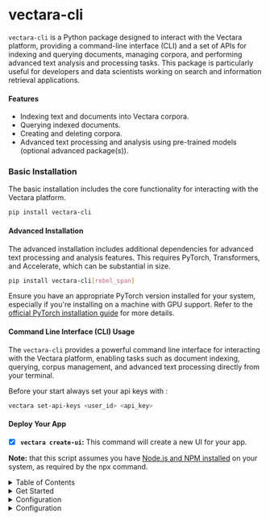# vectara-cli

`vectara-cli` is a Python package designed to interact with the Vectara platform, providing a command-line interface (CLI) and a set of APIs for indexing and querying documents, managing corpora, and performing advanced text analysis and processing tasks. This package is particularly useful for developers and data scientists working on search and information retrieval applications.


#### Features

- Indexing text and documents into Vectara corpora.
- Querying indexed documents.
- Creating and deleting corpora.
- Advanced text processing and analysis using pre-trained models (optional advanced package(s)).


### Basic Installation

The basic installation includes the core functionality for interacting with the Vectara platform.

```bash
pip install vectara-cli
```

#### Advanced Installation

The advanced installation includes additional dependencies for advanced text processing and analysis features. This requires PyTorch, Transformers, and Accelerate, which can be substantial in size.

```bash
pip install vectara-cli[rebel_span]
```

Ensure you have an appropriate PyTorch version installed for your system, especially if you're installing on a machine with GPU support. Refer to the [official PyTorch installation guide](https://pytorch.org/get-started/locally/) for more details.

#### Command Line Interface (CLI) Usage

The `vectara-cli` provides a powerful command line interface for interacting with the Vectara platform, enabling tasks such as document indexing, querying, corpus management, and advanced text processing directly from your terminal.

Before your start always set your api keys with :

```bash
vectara set-api-keys <user_id> <api_key>
```

#### Deploy Your App

- [x] **`vectara create-ui`:** This command will create a new UI for your app.

**Note:** that this script assumes you have [Node.js and NPM installed](https://nodejs.org/en/download) on your system, as required by the npx command.
<details>
<summary> Table of Contents </summary>

- **[Get started with the example_notebooks here](https://git.tonic-ai.com/releases/vectara-cli/examples/examples.ipynb)**
- **[More About Configuration](https://git.tonic-ai.com/releases/vectara-cli/-/blob/devbranch/docs/configuration.md)**
- **[Basic Usage CLI](https://git.tonic-ai.com/releases/vectara-cli/-/blob/devbranch/docs/basic_useage_cli.md?ref_type=heads)**
- **[Programmatic Usage](https://git.tonic-ai.com/releases/vectara-cli/-/blob/devbranch/docs/basic_usage.md?ref_type=heads)**
- **[Advanced Usage](https://git.tonic-ai.com/releases/vectara-cli/-/blob/devbranch/docs/advanced_usage.md?ref_type=heads)**
- **[CONTRIBUTE](https://git.tonic-ai.com/releases/vectara-cli/-/blob/devbranch/CONTRIBUTE.md?ref_type=heads)**
- **[Testing](https://git.tonic-ai.com/releases/vectara-cli/-/blob/devbranch/tests)**

</details>

<details>
<summary> Get Started </summary>

#### Command Line Interface (CLI) Usage

The `vectara-cli` provides a powerful command line interface for interacting with the Vectara platform, enabling tasks such as document indexing, querying, corpus management, and advanced text processing directly from your terminal.

Before your start always set your api keys with :

```bash
vectara set-api-keys <user_id> <api_key>
```

## Basic Usage of Vectara CLI

The Vectara CLI provides a simple and efficient way to interact with the Vectara platform, allowing users to create corpora, index documents, and perform various other operations directly from the command line. This section covers the basic usage of the Vectara CLI for common tasks such as creating a corpus and indexing documents.

### Creating a Corpus

To create a new corpus, you can use the `create-corpus` command. A corpus represents a collection of documents and serves as the primary organizational unit within Vectara.

### Basic Corpus Creation

```bash
vectara create-corpus <corpus_id> <name> <description>
```

- `<corpus_id>`: The unique identifier for the corpus. Must be an integer.
- `<name>`: The name of the corpus. This should be a unique name that describes the corpus.
- `<description>`: A brief description of what the corpus is about.

#### Example

```bash
vectara create-corpus 123 "My Corpus" "A corpus containing documents on topic XYZ"
```

This command creates a basic corpus with the specified ID, name, and description.

### Indexing a Document

To index a document into a corpus, you can use the `index-document` command. This command allows you to add a text document to the specified corpus, making it searchable within the Vectara platform.

### Indexing Text

```bash
vectara-cli index-text <corpus_id> <document_id> <text> <context> <metadata_json>
```

- `<corpus_id>`: The unique identifier for the corpus where the document will be indexed.
- `<document_id>`: A unique identifier for the document being indexed.
- `<text>`: The actual text content of the document that you want to index.
- `<context>`: Additional context or information about the document.
- `<metadata_json>`: A JSON string containing metadata about the document.

#### Example

```bash
vectara-cli index-text 12345 67890 "This is the text of the document." "Summary of the document" '{"author":"John Doe", "publishDate":"2024-01-01"}'
```

This command indexes a document with the provided text, context, and metadata into the specified corpus.

### Advanced Corpus Creation

For more advanced scenarios, you might want to specify additional options such as custom dimensions, filter attributes, or privacy settings for your corpus. The `create-corpus-advanced` command allows for these additional configurations.

### Advanced Creation with Options

```bash
vectara create-corpus-advanced <name> <description> [options]
```

Options include setting custom dimensions, filter attributes, public/private status, and more.

#### Example

```bash
vectara create-corpus-advanced "Research Papers" "Corpus for academic research papers" --custom_dimensions '{"dimension1": "value1", "dimension2": "value2"}' --filter_attributes '{"author": "John Doe"}'
```

This command creates a corpus with custom dimensions and filter attributes specified, allowing for more detailed organization and retrieval capabilities.

### Deleting a Corpus

To remove an existing corpus from the Vectara platform, you can use the `delete-corpus` command. Deleting a corpus will permanently remove the corpus and all documents contained within it. This action cannot be undone, so ensure that you really want to delete the corpus before proceeding.

#### Basic Corpus Deletion

```bash
vectara delete-corpus <corpus_id>
```

- `<corpus_id>`: The unique identifier for the corpus you wish to delete. This must be an integer.

#### Example

```bash
vectara delete-corpus 12345
```

This command deletes the corpus with the specified ID from the Vectara platform. Upon successful deletion, you will receive a confirmation message. If the corpus cannot be found or if there is an error during the deletion process, an error message will be displayed instead.

### Uploading a Document

To upload a document to a specific corpus in the Vectara platform, you can use the `upload-document` command. This allows you to add various types of documents, such as PDFs, Word documents, and plain text files, making them searchable within your corpus.

#### Basic Document Upload

```bash
vectara-cli upload-document <corpus_id> <file_path> [document_id]
```

- `<corpus_id>`: The unique identifier for the corpus where the document will be uploaded. This must be an integer.
- `<file_path>`: The path to the document file that you want to upload.
- `[document_id]`: An optional parameter that specifies the document ID. If not provided, Vectara will generate a unique ID for the document.

#### Example

```bash
vectara-cli upload-document 12345 "/path/to/document.pdf"
```

This command uploads a document from the specified file path to the corpus with the given ID. If the upload is successful, you will receive a confirmation message along with any relevant details provided by the Vectara platform.

#### Uploading with a Specific Document ID

If you wish to specify a document ID during the upload process, you can include it as an additional argument:

```bash
vectara-cli upload-document 12345 "/path/to/document.pdf" "custom-document-id-123"
```

This allows you to assign a custom identifier to the document, which can be useful for tracking or referencing the document within your application or database.

#### Supported Document Formats

Vectara supports a variety of document formats for upload, including but not limited to:

- PDF (.pdf)
- Microsoft Word (.docx)
- PowerPoint (.pptx)
- Plain Text (.txt)

Ensure that your documents are in one of the supported formats before attempting to upload them to the Vectara platform.

#### Metadata and Context

While the basic upload command does not include options for metadata and context, it's important to note that Vectara allows for the association of metadata with documents. This can be accomplished through advanced usage of the Vectara CLI or API, enabling you to provide additional information about the documents you upload, such as author, publication date, tags, and more.

For detailed instructions on advanced document upload options, including how to include metadata and context, please refer to the Vectara documentation or the advanced usage section of the Vectara CLI help.


#### Querying

To perform a query in a specific corpus:

```bash
vectara-cli query "<query_text>" <num_results> <corpus_id>
```

- `<query_text>`: The text of the query.
- `<num_results>`: The maximum number of results to return.
- `<corpus_id>`: The ID of the corpus to query against.

</details>

<details>
<summary>  Configuration </summary>

### Optional: Conda Virtual Environment Setup

Conda is an open-source package management system and environment management system that runs on Windows, macOS, and Linux. It allows you to install, run, and update packages and their dependencies. To set up this project using Conda, follow the steps below:

#### Prerequisites

- Ensure that you have Conda installed on your system. If you do not have Conda installed, you can download it from the [official Conda website](https://www.anaconda.com/products/distribution).

#### Creating a Conda Environment

1. Open your terminal (or Anaconda Prompt on Windows).
2. Navigate to the project directory where the `environment.yml` file is located.
3. Create a new Conda environment by running the following command:

   ```bash
   conda env create -f environment.yml
   ```


#### Activating the Environment

Once the environment is created, you can activate it using the following command:

```bash
conda activate vectara
```


#### Deactivating the Environment

When you are done working on the project, you can deactivate the Conda environment by running:

```bash
conda deactivate
```

#### Updating the Environment

If you need to update the environment based on the `environment.yml` file, use the following command:

```bash
conda env update -f environment.yml --prune
```

This will update the environment with any new dependencies specified in the `environment.yml` file.

#### Removing the Environment

If you wish to remove the Conda environment, you can do so with the following command:

```bash
conda env remove -n vectara
```

By following these steps, you can manage your project's dependencies in an isolated environment using Conda.

### Configuration

#### Setting Credentials via CLI Commands

The `vectara-cli` tool now supports a convenient feature for setting your Vectara customer ID and API key directly through the command line. This method utilizes a command specifically designed for securely storing your credentials, making it easier to manage your Vectara configuration without manually setting environment variables or directly embedding your credentials in your scripts.

#### Using the `set-api-keys` Command

To set your Vectara customer ID and API key using the `vectara-cli`, you can use the `set-api-keys` command. This command stores your credentials securely, allowing `vectara-cli` to automatically use them for authentication in future operations.

- **Syntax:** The command follows this simple syntax:

```bash
vectara-cli set-api-keys <customer_id> <api_key>
```

Replace `<customer_id>` with your Vectara customer ID and `<api_key>` with your Vectara API key.

- **Example:**

```bash
vectara-cli set-api-keys 123456789 abcdefghijklmnopqrstuvwxyz
```

After executing this command, you will see a confirmation message indicating that your API keys have been set successfully.

#### Windows

For Windows users, you can also set environment variables through the Command Prompt or PowerShell, or via the System Properties window.

- **Command Prompt:**

```cmd
setx VECTARA_CUSTOMER_ID "your_customer_id"
setx VECTARA_API_KEY "your_api_key"
```

- **PowerShell:**

```powershell
[System.Environment]::SetEnvironmentVariable('VECTARA_CUSTOMER_ID', 'your_customer_id', [System.EnvironmentVariableTarget]::User)
[System.Environment]::SetEnvironmentVariable('VECTARA_API_KEY', 'your_api_key', [System.EnvironmentVariableTarget]::User)
```

Note that changes made through the command line will only take effect in new instances of the terminal or command prompt.

#### Using Credentials in `vectara-cli`

Once you have set up your environment variables, `vectara-cli` will automatically use these credentials for authentication. There's no need to manually input your customer ID and API key each time you execute a command.

# Basic Usage of Vectara CLI

The Vectara CLI provides a simple and efficient way to interact with the Vectara platform, allowing users to create corpora, index documents, and perform various other operations directly from the command line. This section covers the basic usage of the Vectara CLI for common tasks such as creating a corpus and indexing documents.

## Creating a Corpus

To create a new corpus, you can use the `create-corpus` command. A corpus represents a collection of documents and serves as the primary organizational unit within Vectara.

### Basic Corpus Creation

```bash
vectara create-corpus <corpus_id> <name> <description>
```

- `<corpus_id>`: The unique identifier for the corpus. Must be an integer.
- `<name>`: The name of the corpus. This should be a unique name that describes the corpus.
- `<description>`: A brief description of what the corpus is about.

#### Example

```bash
vectara create-corpus 123 "My Corpus" "A corpus containing documents on topic XYZ"
```

This command creates a basic corpus with the specified ID, name, and description.

## Indexing a Document

To index a document into a corpus, you can use the `index-text` command. This command allows you to add a text document to the specified corpus, making it searchable within the Vectara platform.

### Indexing Text

```bash
vectara-cli index-text <corpus_id> <document_id> <text> <context> <metadata_json>
```

- `<corpus_id>`: The unique identifier for the corpus where the document will be indexed.
- `<document_id>`: A unique identifier for the document being indexed.
- `<text>`: The actual text content of the document that you want to index.
- `<context>`: Additional context or information about the document.
- `<metadata_json>`: A JSON string containing metadata about the document.

#### Example

```bash
vectara-cli index-text 12345 67890 "This is the text of the document." "Summary of the document" '{"author":"John Doe", "publishDate":"2024-01-01"}'
```

This command indexes a document with the provided text, context, and metadata into the specified corpus.

## Advanced Corpus Creation

For more advanced scenarios, you might want to specify additional options such as custom dimensions, filter attributes, or privacy settings for your corpus. The `create-corpus-advanced` command allows for these additional configurations.

### Advanced Creation with Options

```bash
vectara create-corpus-advanced <name> <description> [options]
```

Options include setting custom dimensions, filter attributes, public/private status, and more.

#### Example

```bash
vectara create-corpus-advanced "Research Papers" "Corpus for academic research papers" --custom_dimensions '{"dimension1": "value1", "dimension2": "value2"}' --filter_attributes '{"author": "John Doe"}'
```

This command creates a corpus with custom dimensions and filter attributes specified, allowing for more detailed organization and retrieval capabilities.

### Deleting a Corpus

To remove an existing corpus from the Vectara platform, you can use the `delete-corpus` command. Deleting a corpus will permanently remove the corpus and all documents contained within it. This action cannot be undone, so ensure that you really want to delete the corpus before proceeding.

#### Basic Corpus Deletion

```bash
vectara delete-corpus <corpus_id>
```

- `<corpus_id>`: The unique identifier for the corpus you wish to delete. This must be an integer.

#### Example

```bash
vectara delete-corpus 12345
```

This command deletes the corpus with the specified ID from the Vectara platform. Upon successful deletion, you will receive a confirmation message. If the corpus cannot be found or if there is an error during the deletion process, an error message will be displayed instead.

### Uploading a Document

To upload a document to a specific corpus in the Vectara platform, you can use the `upload-document` command. This allows you to add various types of documents, such as PDFs, Word documents, and plain text files, making them searchable within your corpus.

#### Basic Document Upload

```bash
vectara-cli upload-document <corpus_id> <file_path> [document_id]
```

- `<corpus_id>`: The unique identifier for the corpus where the document will be uploaded. This must be an integer.
- `<file_path>`: The path to the document file that you want to upload.
- `[document_id]`: An optional parameter that specifies the document ID. If not provided, Vectara will generate a unique ID for the document.

#### Example

```bash
vectara-cli upload-document 12345 "/path/to/document.pdf"
```

This command uploads a document from the specified file path to the corpus with the given ID. If the upload is successful, you will receive a confirmation message along with any relevant details provided by the Vectara platform.

#### Uploading with a Specific Document ID

If you wish to specify a document ID during the upload process, you can include it as an additional argument:

```bash
vectara-cli upload-document 12345 "/path/to/document.pdf" "custom-document-id-123"
```

This allows you to assign a custom identifier to the document, which can be useful for tracking or referencing the document within your application or database.

#### Supported Document Formats

Vectara supports a variety of document formats for upload, including but not limited to:

- PDF (.pdf)
- Microsoft Word (.docx)
- PowerPoint (.pptx)
- Plain Text (.txt)

Ensure that your documents are in one of the supported formats before attempting to upload them to the Vectara platform.

#### Metadata and Context

While the basic upload command does not include options for metadata and context, it's important to note that Vectara allows for the association of metadata with documents. This can be accomplished through advanced usage of the Vectara CLI or API, enabling you to provide additional information about the documents you upload, such as author, publication date, tags, and more.

For detailed instructions on advanced document upload options, including how to include metadata and context, please refer to the Vectara documentation or the advanced usage section of the Vectara CLI help.
</details>

<details>
<summary>  Configuration </summary>

### Optional: Conda Virtual Environment Setup

Conda is an open-source package management system and environment management system that runs on Windows, macOS, and Linux. It allows you to install, run, and update packages and their dependencies. To set up this project using Conda, follow the steps below:

#### Prerequisites

- Ensure that you have Conda installed on your system. If you do not have Conda installed, you can download it from the [official Conda website](https://www.anaconda.com/products/distribution).

#### Creating a Conda Environment

1. Open your terminal (or Anaconda Prompt on Windows).
2. Navigate to the project directory where the `environment.yml` file is located.
3. Create a new Conda environment by running the following command:

   ```bash
   conda env create -f environment.yml
   ```


#### Activating the Environment

Once the environment is created, you can activate it using the following command:

```bash
conda activate vectara
```


#### Deactivating the Environment

When you are done working on the project, you can deactivate the Conda environment by running:

```bash
conda deactivate
```

#### Updating the Environment

If you need to update the environment based on the `environment.yml` file, use the following command:

```bash
conda env update -f environment.yml --prune
```

This will update the environment with any new dependencies specified in the `environment.yml` file.

#### Removing the Environment

If you wish to remove the Conda environment, you can do so with the following command:

```bash
conda env remove -n <env_name>
```

Again, replace `<env_name>` with the name of your Conda environment.

By following these steps, you can manage your project's dependencies in an isolated environment using Conda.

### Configuration

#### Setting Credentials via CLI Commands

The `vectara-cli` tool now supports a convenient feature for setting your Vectara customer ID and API key directly through the command line. This method utilizes a command specifically designed for securely storing your credentials, making it easier to manage your Vectara configuration without manually setting environment variables or directly embedding your credentials in your scripts.

#### Using the `set-api-keys` Command

To set your Vectara customer ID and API key using the `vectara-cli`, you can use the `set-api-keys` command. This command stores your credentials securely, allowing `vectara-cli` to automatically use them for authentication in future operations.

- **Syntax:** The command follows this simple syntax:

```bash
vectara-cli set-api-keys <customer_id> <api_key>
```

Replace `<customer_id>` with your Vectara customer ID and `<api_key>` with your Vectara API key.

- **Example:**

```bash
vectara-cli set-api-keys 123456789 abcdefghijklmnopqrstuvwxyz
```

After executing this command, you will see a confirmation message indicating that your API keys have been set successfully.

#### Windows

For Windows users, you can also set environment variables through the Command Prompt or PowerShell, or via the System Properties window.

- **Command Prompt:**

```cmd
setx VECTARA_CUSTOMER_ID "your_customer_id"
setx VECTARA_API_KEY "your_api_key"
```

- **PowerShell:**

```powershell
[System.Environment]::SetEnvironmentVariable('VECTARA_CUSTOMER_ID', 'your_customer_id', [System.EnvironmentVariableTarget]::User)
[System.Environment]::SetEnvironmentVariable('VECTARA_API_KEY', 'your_api_key', [System.EnvironmentVariableTarget]::User)
```

Note that changes made through the command line will only take effect in new instances of the terminal or command prompt.

#### Using Credentials in `vectara-cli`

Once you have set up your environment variables, `vectara-cli` will automatically use these credentials for authentication. There's no need to manually input your customer ID and API key each time you execute a command.

#### Deploy Your App

- [x] **`vectara create-ui`:** This command will create a new UI for your app.

**Note:** that this script assumes you have [Node.js and NPM installed](https://nodejs.org/en/download) on your system, as required by the npx command.
<details>
<summary> Table of Contents </summary>

- **[Get started with the example_notebooks here](https://git.tonic-ai.com/releases/vectara-cli/examples/examples.ipynb)**
- **[More About Configuration](https://git.tonic-ai.com/releases/vectara-cli/-/blob/devbranch/docs/configuration.md)**

</details>

## Deploy Your App

- [x] **`vectara create-ui`:** This command will create a new UI for your app.

**Note:** that this script assumes you have [Node.js and NPM installed](https://nodejs.org/en/download) on your system, as required by the npx command.

<details>
<summary> Programmatic Usage </summary>


#### Setting Up a Vectara Client

First, initialize the Vectara client with your customer ID and API key. This client will be used for all subsequent operations.

```python
from vectara_cli.core import VectaraClient

customer_id = 'your_customer_id'
api_key = 'your_api_key'
vectara_client = VectaraClient(customer_id, api_key)
```

#### Indexing a Document

To index a document, you need its corpus ID, a unique document ID, and the text you want to index. Optionally, you can include context, metadata in JSON format, and custom dimensions.

```python
corpus_id = 'your_corpus_id'
document_id = 'unique_document_id'
text = 'This is the document text you want to index.'
context = 'Document context'
metadata_json = '{"author": "John Doe"}'

vectara_client.index_text(corpus_id, document_id, text, context, metadata_json)
```

#### Indexing Documents from a Folder

To index all documents from a specified folder into a corpus, provide the corpus ID and the folder path.

```python
corpus_id = 'your_corpus_id'
folder_path = '/path/to/your/documents'

results = vectara_client.index_documents_from_folder(corpus_id, folder_path)
for document_id, success, extracted_text in results:
    if success:
        print(f"Successfully indexed document {document_id}.")
    else:
        print(f"Failed to index document {document_id}.")
```

#### Querying Documents

To query documents, specify your search query, the number of results you want to return, and the corpus ID.

```python
query_text = 'search query'
num_results = 10  # Number of results to return
corpus_id = 'your_corpus_id'

results = vectara_client.query(query_text, num_results, corpus_id)
print(results)
```

#### Deleting a Corpus

To delete a corpus, you only need to provide its ID.

```python
corpus_id = 'your_corpus_id'
response, success = vectara_client.delete_corpus(corpus_id)

if success:
    print("Corpus deleted successfully.")
else:
    print("Failed to delete corpus:", response)
```

#### Uploading a Document

To upload and index a document, specify the corpus ID, the path to the document, and optionally, a document ID and metadata.

```python
corpus_id = 'your_corpus_id'
file_path = '/path/to/your/document.pdf'
document_id = 'unique_document_id'  # Optional
metadata = {"author": "Author Name", "title": "Document Title"}  # Optional

try:
    response, status = vectara_client.upload_document(corpus_id, file_path, document_id, metadata)
    print("Upload successful:", response)
except Exception as e:
    print("Upload failed:", str(e))
```

</details>

<details>
<summary> Advanced Usage </summary>


### Advanced Usage


To leverage the advanced text processing capabilities, ensure you have completed the advanced installation of `vectara-cli`. This includes the necessary dependencies for text analysis:

```bash
pip install vectara-cli[rebel_span]
```

#### Span Text Processing

To process text using the Span model:

```bash
vectara-cli span-text "<text>" "<model_name>" "<model_type>"
```

- `<text>`: The text to process.
- `<model_name>`: The name of the Span model to use.
- `<model_type>`: The type of the Span model.

#### Enhanced Batch Processing with NerdSpan

To process and upload documents from a folder:

```bash
vectara-cli nerdspan-upsert-folder "<folder_path>" "<model_name>" "<model_type>"
```

- `<folder_path>`: The path to the folder containing documents to process and upload.
- `<model_name>`: The name of the model to use for processing.
- `<model_type>`: The type of the model.

For more advanced processing and upsert operations, including using the Rebel model for complex document analysis and upload, refer to the specific command documentation provided with the CLI.

### Commercial Advanced Usage

The commercial advanced features of `vectara-cli` enable users to leverage state-of-the-art text processing models for enriching document indexes with additional metadata. This enrichment process enhances the search and retrieval capabilities of the Vectara platform, providing more relevant and accurate results for complex queries.

**Reference:** Aarsen, T. (2023). SpanMarker for Named Entity Recognition. Radboud University. Supervised by Prof. Dr. Fermin Moscoso del Prado Martin (fermin.moscoso-del-prado@ru.nl) and Dr. Daniel Vila Suero (daniel@argilla.io). Second assessor: Dr. Harrie Oosterhuis (harrie.oosterhuis@ru.nl).

#### CLI Commands for Advanced Usage

The `vectara-cli` includes specific commands designed to facilitate advanced text processing and enrichment tasks. Below are the key commands and their usage:

>> **- supported models:** `science` and `keyphrase`

- **Upload Enriched Text**

  To upload text that has been enriched with additional metadata:

  ```bash
  vectara-cli upload-enriched-text <corpus_id> <document_id> <model_name> "<text>"
  ```

  - `<corpus_id>`: The ID of the corpus where the document will be uploaded.
  - `<document_id>`: A unique identifier for the document.
  - `<model_name>`: The name of the model used for text enrichment. `science` or `keyphrase`
  - `<text>`: The text content to be enriched and uploaded.

- **Span Enhance Folder**

  To process and upload all documents within a folder, enhancing them using a specified model:

  ```bash
  vectara-cli span-enhance-folder <corpus_id_1> <corpus_id_2> <model_name> "<folder_path>"
  ```

  - `<corpus_id_1>`: The ID for the corpus to upload plain text documents.
  - `<corpus_id_2>`: The ID for the corpus to upload enhanced text documents.
  - `<model_name>`: The name of the model used for document enhancement. **supported models :** `science` and `keyphrase`
  - `<folder_path>`: The path to the folder containing the documents to be processed.

#### Code Example for Advanced Usage

The following Python code demonstrates how to use the `EnterpriseSpan` class for advanced text processing and enrichment before uploading the processed documents to Vectara:

```python
from vectara_cli.advanced.commercial.enterpise import EnterpriseSpan

# Initialize the EnterpriseSpan with the desired model
model_name = "keyphrase"
enterprise_span = EnterpriseSpan(model_name)

# Example text to be processed
text = "OpenAI has developed a state-of-the-art language model named GPT-4."

# Predict entities in the text
predictions = enterprise_span.predict(text)

# Format predictions for readability
formatted_predictions = enterprise_span.format_predictions(predictions)
print("Formatted Predictions:\n", formatted_predictions)

# Generate metadata from predictions
metadata = enterprise_span.generate_metadata(predictions)

# Example corpus and document IDs
corpus_id = "123456"
document_id = "doc-001"

# Upload the enriched text along with its metadata to Vectara
enterprise_span.upload_enriched_text(corpus_id, document_id, text, predictions)
print("Enriched text uploaded successfully.")
```

This example showcases how to enrich text with additional metadata using the `EnterpriseSpan` class and upload it to a specified corpus in Vectara. By leveraging advanced models for text processing, users can significantly enhance the quality and relevance of their search and retrieval operations on the Vectara platform.

### Non-Commercial Advanced Usage

The advanced features allow you to enrich your indexes with additional information automatically. This should produce better results for retrieval.


![Span Models for Named Entity Recognition](https://git.tonic-ai.com/releases/vectara-cli/-/raw/devbranch/res/images/image.png?ref_type=heads)

### Non-Commercial Advanced Usage Using Span Models

The `vectara-cli` package extends its functionality through the advanced usage of Span Models, enabling users to perform sophisticated text analysis and entity recognition tasks. This feature is particularly beneficial for non-commercial applications that require deep understanding and processing of textual data.

The `Span` class supports processing and indexing documents from a folder, enabling batch operations for efficiency. This feature allows for the automatic extraction of entities from multiple documents, which are then indexed into specified corpora with enriched metadata.


#### Features

- **Named Entity Recognition (NER)**: Utilize pre-trained Span Models to identify and extract entities from text, enriching your document indexes with valuable metadata.
- **Model Flexibility**: Choose from a variety of pre-trained models tailored to your specific needs, including `fewnerdsuperfine`, `multinerd`, and `largeontonote`.
- **Enhanced Document Indexing**: Improve search relevance and results by indexing documents enriched with named entity information.

#### Usage

1. **Initialize Vectara Client**: Start by creating a Vectara client instance with your customer ID and API key.

    ```python
    from vectara_cli.core import VectaraClient

    customer_id = 'your_customer_id'
    api_key = 'your_api_key'
    vectara_client = VectaraClient(customer_id, api_key)
    ```

2. **Load and Use Span Models**: The `Span` class facilitates the loading of pre-trained models and the analysis of text to extract entities.

    ```python
    from vectara_cli.advanced.nerdspan import Span

    # Initialize the Span class
    span = Span(customer_id, api_key)

    # Load a pre-trained model
    model_name = "multinerd"  # Example model
    model_type = "span_marker"
    span.load_model(model_name, model_type)

    # Analyze text to extract entities
    text = "Your text here."
    output_str, key_value_pairs = span.analyze_text(model_name)
    print(output_str)
    ```

3. **Index Enhanced Documents**: After extracting entities, use the `VectaraClient` to index the enhanced documents into your corpus.

    ```python
    corpus_id = 'your_corpus_id'
    document_id = 'unique_document_id'
    metadata_json = json.dumps({"entities": key_value_pairs})

    vectara_client.index_text(corpus_id, document_id, text, metadata_json=metadata_json)
    ```

**Reference:** Aarsen, T. (2023). SpanMarker for Named Entity Recognition. Radboud University. Supervised by Prof. Dr. Fermin Moscoso del Prado Martin (fermin.moscoso-del-prado@ru.nl) and Dr. Daniel Vila Suero (daniel@argilla.io). Second assessor: Dr. Harrie Oosterhuis (harrie.oosterhuis@ru.nl).

#### Non-Commercial Advanced Rag Using Rebel

![mRebel](https://git.tonic-ai.com/releases/vectara-cli/-/blob/3f829fbdfc322916bb78632adfba41a73d5c95a5/res/images/Screenshot_2024-04-05_112158.png)
![The mRebel pre-trained model is able to extract triplets for up to 400 relation types from Wikidata](https://git.tonic-ai.com/releases/vectara-cli/-/blob/3f829fbdfc322916bb78632adfba41a73d5c95a5/res/images/Screenshot_2024-04-05_112142.png)

The mRebel pre-trained model is able to extract triplets for up to 400 relation types from Wikidata.


Use the use the `Rebel Class` for advanced indexing. This will automatically extract `named entities`, `key phrases`, and other relevant information from your documents : 



```python
from vectara_cli.advanced.non_commercial.rebel import Rebel

folder_path = '/path/to/your/documents'
query_text = 'search query'
num_results = 10  # Number of results to return
# Initialize the Rebel instance for advanced non-commercial text processing
rebel = Rebel()

# Perform advanced indexing
corpus_id_1, corpus_id_2 = rebel.advanced_upsert_folder(vectara_client, corpus_id_1, corpus_id_2, folder_path)

# Vanilla Retrieval 
plain_results = vectara_client.query(query_text, num_results, corpus_id_1)
# Enhanced Retrieval
enhanced_results = vectara_client.query(query_text, num_results, corpus_id_2)

# Print Results
print("=== Plain Results ===")
for result in plain_results:
    print(f"Document ID: {result['documentIndex']}, Score: {result['score']}, Text: {result['text'][:100]}...")

print("\n=== Enhanced Results ===")
for result in enhanced_results:
    print(f"Document ID: {result['documentIndex']}, Score: {result['score']}, Text: {result['text'][:100]}...")
```

</details>
<details>
<summary> Contributing </summary>


- **[CONTRIBUTE](https://git.tonic-ai.com/releases/vectara-cli/-/blob/devbranch/CONTRIBUTE.md?ref_type=heads)**
- **[Testing](https://git.tonic-ai.com/releases/vectara-cli/-/blob/devbranch/tests)**

## License

`vectara-cli` is MIT licensed. See the [LICENSE](https://git.tonic-ai.com/releases/vectara-cli/-/blob/devbranch/LICENSE.md?ref_type=heads) file for more details.

</details>

```
@misc{Vectara Cli,
  author = {p3nGu1nZz, Tonic},
  title = {Vectara Cli is a Python package for Vectara platform interaction, ideal for search and information retrieval tasks.},
  year = {2024},
  publisher = {Tonic-AI},
  journal = {Tonic-AI repository},
  howpublished = {\url{https://git.tonic-ai.com/releases/vectara-cli}}
}
```
